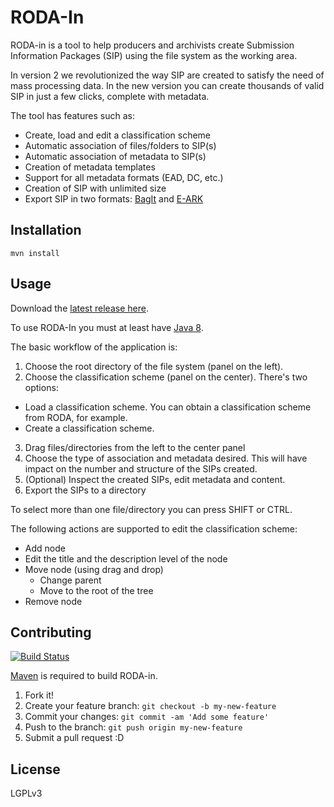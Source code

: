 # RODA-In

RODA-in is a tool to help producers and archivists create Submission Information Packages (SIP) using the file system as the working area. 

In version 2 we revolutionized the way SIP are created to satisfy the need of mass processing data. In the new version you can create thousands of valid SIP in just a few clicks, complete with metadata.

The tool has features such as:
* Create, load and edit a classification scheme
* Automatic association of files/folders to SIP(s)
* Automatic association of metadata to SIP(s)
* Creation of metadata templates
* Support for all metadata formats (EAD, DC, etc.)
* Creation of SIP with unlimited size
* Export SIP in two formats: [BagIt](https://github.com/LibraryOfCongress/bagit-java) and [E-ARK](http://www.eark-project.com/resources/project-deliverables/51-d33pilotspec)

## Installation

```
mvn install
```

## Usage

Download the [latest release here](https://github.com/keeps/roda-in/releases).

To use RODA-In you must at least have [Java 8](https://www.java.com/en/download/).

The basic workflow of the application is:

1. Choose the root directory of the file system (panel on the left).
2. Choose the classification scheme (panel on the center). There's two options:
  - Load a classification scheme. You can obtain a classification scheme from RODA, for example.
  - Create a classification scheme. 
3. Drag files/directories from the left to the center panel
4. Choose the type of association and metadata desired. This will have impact on the number and structure of the SIPs created.
5. (Optional) Inspect the created SIPs, edit metadata and content.
6. Export the SIPs to a directory

To select more than one file/directory you can press SHIFT or CTRL.

The following actions are supported to edit the classification scheme:
* Add node
* Edit the title and the description level of the node
* Move node (using drag and drop)
  - Change parent
  - Move to the root of the tree
* Remove node

## Contributing

[![Build Status](https://api.travis-ci.org/keeps/roda-in.png?branch=master)](https://travis-ci.org/keeps/roda-in)

[Maven](https://maven.apache.org/) is required to build RODA-in.

1. Fork it!
2. Create your feature branch: `git checkout -b my-new-feature`
3. Commit your changes: `git commit -am 'Add some feature'`
4. Push to the branch: `git push origin my-new-feature`
5. Submit a pull request :D

## License

LGPLv3

